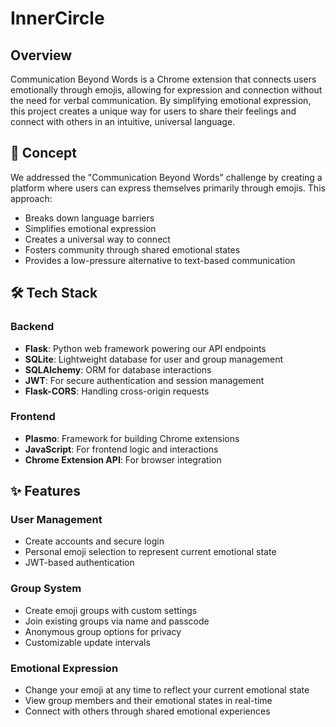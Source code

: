 # InnerCircle

## Overview
Communication Beyond Words is a Chrome extension that connects users emotionally through emojis, allowing for expression and connection without the need for verbal communication. By simplifying emotional expression, this project creates a unique way for users to share their feelings and connect with others in an intuitive, universal language.

## 🌟 Concept
We addressed the "Communication Beyond Words" challenge by creating a platform where users can express themselves primarily through emojis. This approach:

- Breaks down language barriers
- Simplifies emotional expression
- Creates a universal way to connect
- Fosters community through shared emotional states
- Provides a low-pressure alternative to text-based communication

## 🛠️ Tech Stack

### Backend
- **Flask**: Python web framework powering our API endpoints
- **SQLite**: Lightweight database for user and group management
- **SQLAlchemy**: ORM for database interactions
- **JWT**: For secure authentication and session management
- **Flask-CORS**: Handling cross-origin requests

### Frontend
- **Plasmo**: Framework for building Chrome extensions
- **JavaScript**: For frontend logic and interactions
- **Chrome Extension API**: For browser integration

## ✨ Features

### User Management
- Create accounts and secure login
- Personal emoji selection to represent current emotional state
- JWT-based authentication

### Group System
- Create emoji groups with custom settings
- Join existing groups via name and passcode
- Anonymous group options for privacy
- Customizable update intervals

### Emotional Expression
- Change your emoji at any time to reflect your current emotional state
- View group members and their emotional states in real-time
- Connect with others through shared emotional experiences
